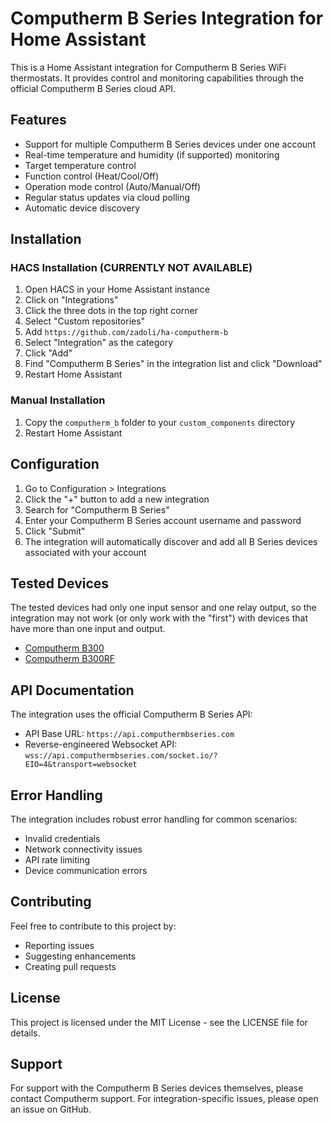 # Computherm B Series Integration for Home Assistant

This is a Home Assistant integration for Computherm B Series WiFi thermostats. It provides control and monitoring capabilities through the official Computherm B Series cloud API.

## Features

- Support for multiple Computherm B Series devices under one account
- Real-time temperature and humidity (if supported) monitoring
- Target temperature control
- Function control (Heat/Cool/Off)
- Operation mode control (Auto/Manual/Off)
- Regular status updates via cloud polling
- Automatic device discovery

## Installation

### HACS Installation (CURRENTLY NOT AVAILABLE)

1. Open HACS in your Home Assistant instance
2. Click on "Integrations"
3. Click the three dots in the top right corner
4. Select "Custom repositories"
5. Add `https://github.com/zadoli/ha-computherm-b`
6. Select "Integration" as the category
7. Click "Add"
8. Find "Computherm B Series" in the integration list and click "Download"
9. Restart Home Assistant

### Manual Installation

1. Copy the `computherm_b` folder to your `custom_components` directory
2. Restart Home Assistant

## Configuration

1. Go to Configuration > Integrations
2. Click the "+" button to add a new integration
3. Search for "Computherm B Series"
4. Enter your Computherm B Series account username and password
5. Click "Submit"
6. The integration will automatically discover and add all B Series devices associated with your account

[//]: # (## Supported Devices)

[//]: # ()
[//]: # (All Computherm B Series WiFi thermostats that can be controlled through the Computherm B Series mobile app are supported, including:)

[//]: # (- B Series WiFi Thermostats)

[//]: # (- Any future B Series compatible devices)

## Tested Devices
The tested devices had only one input sensor and one relay output, so the integration may not work (or only work with the "first") with devices that have more than one input and output.
- [Computherm B300](https://computherm.info/en/wi-fi_thermostats/computherm_b300)
- [Computherm B300RF](https://computherm.info/en/wi-fi_thermostats/computherm_b300rf)

## API Documentation

The integration uses the official Computherm B Series API:
- API Base URL: `https://api.computhermbseries.com`
- Reverse-engineered Websocket API: `wss://api.computhermbseries.com/socket.io/?EIO=4&transport=websocket`

## Error Handling

The integration includes robust error handling for common scenarios:
- Invalid credentials
- Network connectivity issues
- API rate limiting
- Device communication errors

## Contributing

Feel free to contribute to this project by:
- Reporting issues
- Suggesting enhancements
- Creating pull requests

## License

This project is licensed under the MIT License - see the LICENSE file for details.

## Support

For support with the Computherm B Series devices themselves, please contact Computherm support.
For integration-specific issues, please open an issue on GitHub.
